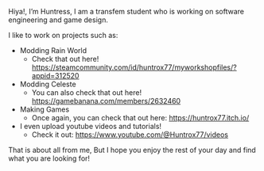 Hiya!, I’m Huntress,
I am a transfem student who is working on software engineering and game design.

I like to work on projects such as:
- Modding Rain World
  - Check that out here! https://steamcommunity.com/id/huntrox77/myworkshopfiles/?appid=312520
- Modding Celeste
  - You can also check that out here! https://gamebanana.com/members/2632460
- Making Games
  - Once again, you can check that out here: https://huntrox77.itch.io/ 
- I even upload youtube videos and tutorials!
  - Check it out: https://www.youtube.com/@Huntrox77/videos
 
That is about all from me, But I hope you enjoy the rest of your day and find what you are looking for!
<!---
Huntrox77/Huntrox77 is a ✨ special ✨ repository because its `README.md` (this file) appears on your GitHub profile.
You can click the Preview link to take a look at your changes.
--->
